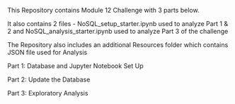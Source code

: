 This Repository contains Module 12 Challenge with 3 parts below. 

It also contains 2 files - NoSQL_setup_starter.ipynb used to analyze Part 1 & 2 and NoSQL_analysis_starter.ipynb used to analyze Part 3 of the challenge

The Repository also includes an additional Resources folder which contains JSON file used for Analysis

Part 1: Database and Jupyter Notebook Set Up

Part 2: Update the Database

Part 3: Exploratory Analysis
